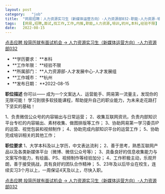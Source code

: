 ```yaml
---
layout:	post
category:	"job"
title:	"网易招聘：人力资源实习生（新媒体运营方向）-人力资源部032-职能-人力资源-培训-杭州本科经验不限"
tags:	[网易,招聘,面试,找工作,工作,内推,职能,人力资源,培训,杭州,本科,经验不限]
date:	2022-08-15
---
```


[点击应聘 投简历就有面试机会 -> 人力资源实习生（新媒体运营方向）-人力资源部032](http://mobile.bole.netease.com/bole/boleDetail?id=29896&employeeId=346f03c3cda5f04c&key=all)



- **学历要求： **本科
- **工作年限： **经验不限
- **所属部门： **人力资源部-人才发展中心-人才发展组
- **工作城市： **杭州
- **发布日期： **2022-08-15



**职位描述**
你可以——
成为一个文案达人、运营能手、网易第一流量主，发现你的无限可能！
学习到很多软技能课程，帮助提升自己的职业能力，为未来走花路打下坚实的基础！

1、负责微信公众号的内容输出与日常运营；
2、收集互联网资讯，负责内部知识平台专栏的内容输出、素材收集、做图排版等工作；
3、协助网易第一学习委员IP的运营、视觉包装和视频制作；
4、协助完成内部知识平台的运营工作；
5、协助完成培训相关的其他工作；



**职位要求**
1、大学本科及以上学历，中文表达流利；
2、善于思考，熟悉互联网产品以及各类新媒体平台（微博、微信公众号等）；
3、具备良好的信息收集能力与文案写作能力，有绘画、PS、视频制作等经验加分；
4、工作积极主动，乐观开朗，善于接受挑战，具有良好的团队合作精神；
5、23年及以后毕业在校生，连续实习3个月以上，一周保证4天及以上，尽快入职。



[点击应聘 投简历就有面试机会 -> 人力资源实习生（新媒体运营方向）-人力资源部032](http://mobile.bole.netease.com/bole/boleDetail?id=29896&employeeId=346f03c3cda5f04c&key=all)